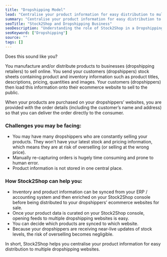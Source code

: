 ```yaml
---
title: "Dropshipping Model"
lead: "Centralise your product information for easy distribution to multiple dropshipping websites."
summary: "Centralise your product information for easy distribution to multiple dropshipping websites."
seoTitle: "Stock2Shop and Dropshipping Business"
seoDescription: "Understanding the role of Stock2Shop in a Dropshipping business model"
seoKeyword: ["Dropshipping"]
source: ""
tags: []
---
```


Does this sound like you?

You manufacture and/or distribute products to businesses (dropshipping retailers) to sell online. You send your customers (dropshippers) stock sheets containing product and inventory information such as product titles, descriptions, pricing, quantities and images. Your customers (dropshippers) then load this information onto their ecommerce website to sell to the public. 

When your products are purchased on your dropshippers’ websites, you are provided with the order details (including the customer’s name and address) so that you can deliver the order directly to the consumer.

### Challenges you may be facing:
- You may have many dropshippers who are constantly selling your products. They won’t have your latest stock and pricing information, which means they are at risk of overselling (or selling at the wrong price).
- Manually re-capturing orders is hugely time consuming and prone to human error.
- Product information is not stored in one central place.

### How Stock2Shop can help you:
- Inventory and product information can be synced from your ERP / accounting system and then enriched on your Stock2Shop console before being distributed to your dropshippers’ ecommerce websites for sale.
- Once your product data is curated on your Stock2Shop console, opening feeds to multiple dropshipping websites is easy.
- You can decide which products are synced to which website.
- Because your dropshippers are receiving near-live updates of stock levels, the risk of overselling becomes negligible.

In short, Stock2Shop helps you centralise your product information for easy distribution to multiple dropshipping websites.
